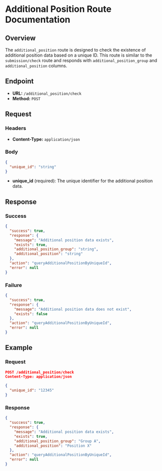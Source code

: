 # Additional Position Route Documentation

## Overview
The `additional_position` route is designed to check the existence of additional position data based on a unique ID. This route is similar to the `submission/check` route and responds with `additional_position_group` and `additional_position` columns.

## Endpoint
- **URL:** `/additional_position/check`
- **Method:** `POST`

## Request
### Headers
- **Content-Type:** `application/json`

### Body
```json
{
  "unique_id": "string"
}
```
- **unique_id** (required): The unique identifier for the additional position data.

## Response
### Success
```json
{
  "success": true,
  "response": {
    "message": "Additional position data exists",
    "exists": true,
    "additional_position_group": "string",
    "additional_position": "string"
  },
  "action": "queryAdditionalPositionByUniqueId",
  "error": null
}
```

### Failure
```json
{
  "success": true,
  "response": {
    "message": "Additional position data does not exist",
    "exists": false
  },
  "action": "queryAdditionalPositionByUniqueId",
  "error": null
}
```

## Example
### Request
```json
POST /additional_position/check
Content-Type: application/json

{
  "unique_id": "12345"
}
```

### Response
```json
{
  "success": true,
  "response": {
    "message": "Additional position data exists",
    "exists": true,
    "additional_position_group": "Group A",
    "additional_position": "Position X"
  },
  "action": "queryAdditionalPositionByUniqueId",
  "error": null
}
